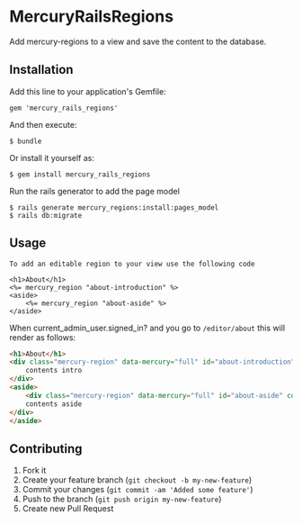 # MercuryRailsRegions

Add mercury-regions to a view and save the content to the database.

## Installation

Add this line to your application's Gemfile:

    gem 'mercury_rails_regions'

And then execute:

    $ bundle

Or install it yourself as:

    $ gem install mercury_rails_regions

Run the rails generator to add the page model

    $ rails generate mercury_regions:install:pages_model
    $ rails db:migrate

## Usage

    To add an editable region to your view use the following code

``` erb
<h1>About</h1>
<%= mercury_region "about-introduction" %>
<aside>
	<%= mercury_region "about-aside" %>
</aside>
```

When current_admin_user.signed_in? and you go to `/editor/about` this will render as follows:
``` html
<h1>About</h1>
<div class="mercury-region" data-mercury="full" id="about-introduction" contenteditable="true">
	contents intro
</div>
<aside>
	<div class="mercury-region" data-mercury="full" id="about-aside" contenteditable="true">
	contents aside
</div>
</aside>
```

## Contributing

1. Fork it
2. Create your feature branch (`git checkout -b my-new-feature`)
3. Commit your changes (`git commit -am 'Added some feature'`)
4. Push to the branch (`git push origin my-new-feature`)
5. Create new Pull Request
